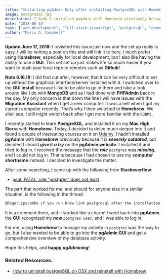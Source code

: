 ```yaml
---
title: "Installing pgAdmin Only after installing PostgreSQL with Homebrew"
image: postgresql.jpg
description: I hadn't installed pgAdmin with Homebrew previously because it is severely outdated, but decided I should give it a try on the pgAdmin website.
date: '2018-06-15'
tags: ["web-development", "full-stack-javascript", "postgresql", "command-line", "homebrew"]
author: "Maria D. Campbell"
---
```


**Update June 17, 2018:** I revisited this issue just now and the set up really is easy. I will be writing a post on this and will link it to here. I much prefer using **Homebrew**, especially for local development, but I also like having the ability to use a **GUI**. This set set up just makes life so much easier if you want to push your local repo to remotes such as **Github**!

**Note 6.16.18:** I did find out after, however, that it can be very difficult to set up without the graphical interface/server installed with it. I switched over to the **GUI install** because I like to be able to go in there and take a look around like I do with **MongoDB** and as I had done with **PHPAdmin** back in the day. My only concern is that down the line I will have issues with the **Migration Assistant** when I get a new computer. It was a hell when I got my current computer recently. That’s why I then switched to **Homebrew**. We shall see. I still might switch back after I get more familiar with the `RDBMS`.

I recently started to learn **PostgreSQL**, and installed it on my **Mac High Sierra** with **Homebrew**. Today, I decided to delve much deeper into it and found a couple of interesting courses on it on [Udemy](https://www.udemy.com/postgresql-from-zero-to-hero/). I hadn’t installed **pgAdmin** with **Homebrew** previously because it is ***severely outdated***, but decided I should **give it** ***a try*** on the **pgAdmin website**. I installed it and tried to log in. I received the message that the ***role*** `postgres` was ***missing***, and I could not log in. That is because I had chosen to use my **computer shortname** instead. I decided to investigate the matter.

After some searching, I came up with the following from **Stackoverflow**:

+ [psql: FATAL: role “postgres” does not exist](https://stackoverflow.com/questions/15301826/psql-fatal-role-postgres-does-not-exist)

The part that worked for me, and should for anyone else in a similar situation, is the following in the thread:

```markdown
@RogerLipscombe if you run brew link postgresql after the installation, there's no need to append the whole path to createuser, a simple createuser -s postgres will work great
```

It is a comment there, and it worked like a charm! I went back into **pgAdmin**, the **GUI** recognized my ***new*** `postgres user`, and I was able to log in.

For me, using **Homebrew** to manage my activity in `postgres` was the way to go, but I also wanted to be able to go into the **pgAdmin GUI** and get a comprehensive overview of my database activity.

Hope this helps, and **happy** ***pgAdmining***!

### Related Resources:

+ [How to uninstall postgreSQL on OSX and reinstall with Homebrew](https://www.mariadcampbell.com/blog/how-to-uninstall-postgresql-on-osx-and-reinstall-with-homebrew)

